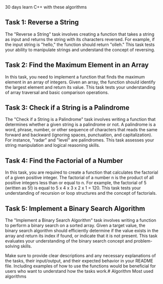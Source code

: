 30 days learn C++ with these algorithms
## Task 1: Reverse a String
The "Reverse a String" task involves creating a function that takes a string as input and returns the string with its characters reversed. For example, if the input string is "hello," the function should return "olleh." This task tests your ability to manipulate strings and understand the concept of reversing.

## Task 2: Find the Maximum Element in an Array
In this task, you need to implement a function that finds the maximum element in an array of integers. Given an array, the function should identify the largest element and return its value. This task tests your understanding of array traversal and basic comparison operations.

## Task 3: Check if a String is a Palindrome
The "Check if a String is a Palindrome" task involves writing a function that determines whether a given string is a palindrome or not. A palindrome is a word, phrase, number, or other sequence of characters that reads the same forward and backward (ignoring spaces, punctuation, and capitalization). For instance, "radar" and "level" are palindromes. This task assesses your string manipulation and logical reasoning skills.

## Task 4: Find the Factorial of a Number
In this task, you are required to create a function that calculates the factorial of a given positive integer. The factorial of a number n is the product of all positive integers less than or equal to n. For example, the factorial of 5 (written as 5!) is equal to 5 x 4 x 3 x 2 x 1 = 120. This task tests your understanding of recursion or loop structures and the concept of factorials.

## Task 5: Implement a Binary Search Algorithm
The "Implement a Binary Search Algorithm" task involves writing a function to perform a binary search on a sorted array. Given a target value, the binary search algorithm should efficiently determine if the value exists in the array and return its index if found, or indicate that it is not present. This task evaluates your understanding of the binary search concept and problem-solving skills.

Make sure to provide clear descriptions and any necessary explanations of the tasks, their input/output, and their expected behavior in your README file. Including examples of how to use the functions would be beneficial for users who want to understand how the tasks work.# Algorithm
Most used algorithms 
